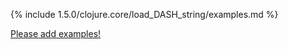 {% include 1.5.0/clojure.core/load_DASH_string/examples.md %}

[Please add examples!](https://github.com/arrdem/grimoire/edit/master/_includes/1.6.0/clojure.core/load_DASH_string/examples.md)
